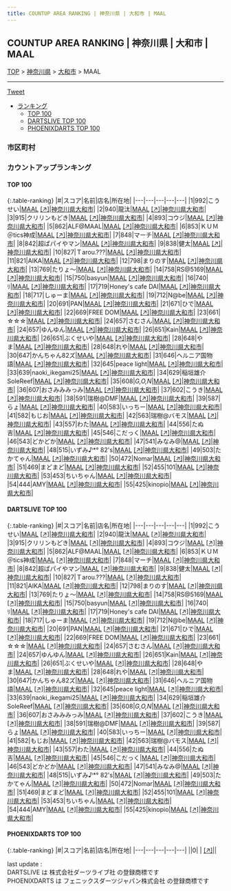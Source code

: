 ```yaml
---
title: COUNTUP AREA RANKING | 神奈川県 | 大和市 | MAAL
---
```

## COUNTUP AREA RANKING | 神奈川県 | 大和市 | MAAL

[TOP](/darts/rank/) > [神奈川県](/darts/rank/神奈川県/) > [大和市](/darts/rank/神奈川県/大和市/) > MAAL

___

<a href="https://twitter.com/share?ref_src=twsrc%5Etfw" data-text="COUNTUP AREA RANKING | 神奈川県大和市MAAL" class="twitter-share-button" data-hashtags="DARTSLIVE,PHOENIXDARTS,darts,ダーツ" data-show-count="false">Tweet</a>

* [ランキング](#カウントアップランキング)
    * [TOP 100](#top-100)
    * [DARTSLIVE TOP 100](#dartslive-top-100)
    * [PHOENIXDARTS TOP 100](#phoenixdarts-top-100)

### 市区町村

<ul>

</ul>

### カウントアップランキング

#### TOP 100



{:.table-ranking}
|#|スコア|名前|店名|所在地|
|---|---|---|---|---|
|1|992|<span class="rank-name-dl">こうせい</span>|<a href="/darts/rank/shops/2159ba90117ce2800d9b047a20a7ba1e.html">MAAL</a> <a href="https://search.dartslive.com/jp/shop/2159ba90117ce2800d9b047a20a7ba1e">[↗]</a>|<a href="/darts/rank/神奈川県/大和市">神奈川県大和市</a>|
|2|940|<span class="rank-name-dl">龍汰</span>|<a href="/darts/rank/shops/2159ba90117ce2800d9b047a20a7ba1e.html">MAAL</a> <a href="https://search.dartslive.com/jp/shop/2159ba90117ce2800d9b047a20a7ba1e">[↗]</a>|<a href="/darts/rank/神奈川県/大和市">神奈川県大和市</a>|
|3|915|<span class="rank-name-dl">クリリンもどき</span>|<a href="/darts/rank/shops/2159ba90117ce2800d9b047a20a7ba1e.html">MAAL</a> <a href="https://search.dartslive.com/jp/shop/2159ba90117ce2800d9b047a20a7ba1e">[↗]</a>|<a href="/darts/rank/神奈川県/大和市">神奈川県大和市</a>|
|4|893|<span class="rank-name-dl">コウジ</span>|<a href="/darts/rank/shops/2159ba90117ce2800d9b047a20a7ba1e.html">MAAL</a> <a href="https://search.dartslive.com/jp/shop/2159ba90117ce2800d9b047a20a7ba1e">[↗]</a>|<a href="/darts/rank/神奈川県/大和市">神奈川県大和市</a>|
|5|862|<span class="rank-name-dl">ALF@MAAL</span>|<a href="/darts/rank/shops/2159ba90117ce2800d9b047a20a7ba1e.html">MAAL</a> <a href="https://search.dartslive.com/jp/shop/2159ba90117ce2800d9b047a20a7ba1e">[↗]</a>|<a href="/darts/rank/神奈川県/大和市">神奈川県大和市</a>|
|6|853|<span class="rank-name-dl">ＫＵＭ＠tics神成</span>|<a href="/darts/rank/shops/2159ba90117ce2800d9b047a20a7ba1e.html">MAAL</a> <a href="https://search.dartslive.com/jp/shop/2159ba90117ce2800d9b047a20a7ba1e">[↗]</a>|<a href="/darts/rank/神奈川県/大和市">神奈川県大和市</a>|
|7|848|<span class="rank-name-dl">マーチ</span>|<a href="/darts/rank/shops/2159ba90117ce2800d9b047a20a7ba1e.html">MAAL</a> <a href="https://search.dartslive.com/jp/shop/2159ba90117ce2800d9b047a20a7ba1e">[↗]</a>|<a href="/darts/rank/神奈川県/大和市">神奈川県大和市</a>|
|8|842|<span class="rank-name-dl">超ぱパイやマン</span>|<a href="/darts/rank/shops/2159ba90117ce2800d9b047a20a7ba1e.html">MAAL</a> <a href="https://search.dartslive.com/jp/shop/2159ba90117ce2800d9b047a20a7ba1e">[↗]</a>|<a href="/darts/rank/神奈川県/大和市">神奈川県大和市</a>|
|9|838|<span class="rank-name-dl">健太</span>|<a href="/darts/rank/shops/2159ba90117ce2800d9b047a20a7ba1e.html">MAAL</a> <a href="https://search.dartslive.com/jp/shop/2159ba90117ce2800d9b047a20a7ba1e">[↗]</a>|<a href="/darts/rank/神奈川県/大和市">神奈川県大和市</a>|
|10|827|<span class="rank-name-dl">Ｔarou.???</span>|<a href="/darts/rank/shops/2159ba90117ce2800d9b047a20a7ba1e.html">MAAL</a> <a href="https://search.dartslive.com/jp/shop/2159ba90117ce2800d9b047a20a7ba1e">[↗]</a>|<a href="/darts/rank/神奈川県/大和市">神奈川県大和市</a>|
|11|821|<span class="rank-name-dl">AIKA</span>|<a href="/darts/rank/shops/2159ba90117ce2800d9b047a20a7ba1e.html">MAAL</a> <a href="https://search.dartslive.com/jp/shop/2159ba90117ce2800d9b047a20a7ba1e">[↗]</a>|<a href="/darts/rank/神奈川県/大和市">神奈川県大和市</a>|
|12|798|<span class="rank-name-dl">まりのす</span>|<a href="/darts/rank/shops/2159ba90117ce2800d9b047a20a7ba1e.html">MAAL</a> <a href="https://search.dartslive.com/jp/shop/2159ba90117ce2800d9b047a20a7ba1e">[↗]</a>|<a href="/darts/rank/神奈川県/大和市">神奈川県大和市</a>|
|13|769|<span class="rank-name-dl">たりょ～</span>|<a href="/darts/rank/shops/2159ba90117ce2800d9b047a20a7ba1e.html">MAAL</a> <a href="https://search.dartslive.com/jp/shop/2159ba90117ce2800d9b047a20a7ba1e">[↗]</a>|<a href="/darts/rank/神奈川県/大和市">神奈川県大和市</a>|
|14|758|<span class="rank-name-dl">RS@5169</span>|<a href="/darts/rank/shops/2159ba90117ce2800d9b047a20a7ba1e.html">MAAL</a> <a href="https://search.dartslive.com/jp/shop/2159ba90117ce2800d9b047a20a7ba1e">[↗]</a>|<a href="/darts/rank/神奈川県/大和市">神奈川県大和市</a>|
|15|750|<span class="rank-name-dl">basyun</span>|<a href="/darts/rank/shops/2159ba90117ce2800d9b047a20a7ba1e.html">MAAL</a> <a href="https://search.dartslive.com/jp/shop/2159ba90117ce2800d9b047a20a7ba1e">[↗]</a>|<a href="/darts/rank/神奈川県/大和市">神奈川県大和市</a>|
|16|740|<span class="rank-name-dl">ﾘ</span>|<a href="/darts/rank/shops/2159ba90117ce2800d9b047a20a7ba1e.html">MAAL</a> <a href="https://search.dartslive.com/jp/shop/2159ba90117ce2800d9b047a20a7ba1e">[↗]</a>|<a href="/darts/rank/神奈川県/大和市">神奈川県大和市</a>|
|17|719|<span class="rank-name-dl">Honey&#x27;s cafe DAI</span>|<a href="/darts/rank/shops/2159ba90117ce2800d9b047a20a7ba1e.html">MAAL</a> <a href="https://search.dartslive.com/jp/shop/2159ba90117ce2800d9b047a20a7ba1e">[↗]</a>|<a href="/darts/rank/神奈川県/大和市">神奈川県大和市</a>|
|18|717|<span class="rank-name-dl">しゅーま</span>|<a href="/darts/rank/shops/2159ba90117ce2800d9b047a20a7ba1e.html">MAAL</a> <a href="https://search.dartslive.com/jp/shop/2159ba90117ce2800d9b047a20a7ba1e">[↗]</a>|<a href="/darts/rank/神奈川県/大和市">神奈川県大和市</a>|
|19|712|<span class="rank-name-dl">N@be</span>|<a href="/darts/rank/shops/2159ba90117ce2800d9b047a20a7ba1e.html">MAAL</a> <a href="https://search.dartslive.com/jp/shop/2159ba90117ce2800d9b047a20a7ba1e">[↗]</a>|<a href="/darts/rank/神奈川県/大和市">神奈川県大和市</a>|
|20|691|<span class="rank-name-dl">PAN</span>|<a href="/darts/rank/shops/2159ba90117ce2800d9b047a20a7ba1e.html">MAAL</a> <a href="https://search.dartslive.com/jp/shop/2159ba90117ce2800d9b047a20a7ba1e">[↗]</a>|<a href="/darts/rank/神奈川県/大和市">神奈川県大和市</a>|
|21|671|<span class="rank-name-dl">ひで</span>|<a href="/darts/rank/shops/2159ba90117ce2800d9b047a20a7ba1e.html">MAAL</a> <a href="https://search.dartslive.com/jp/shop/2159ba90117ce2800d9b047a20a7ba1e">[↗]</a>|<a href="/darts/rank/神奈川県/大和市">神奈川県大和市</a>|
|22|669|<span class="rank-name-dl">FREE DOM</span>|<a href="/darts/rank/shops/2159ba90117ce2800d9b047a20a7ba1e.html">MAAL</a> <a href="https://search.dartslive.com/jp/shop/2159ba90117ce2800d9b047a20a7ba1e">[↗]</a>|<a href="/darts/rank/神奈川県/大和市">神奈川県大和市</a>|
|23|661|<span class="rank-name-dl">☆☆☆</span>|<a href="/darts/rank/shops/2159ba90117ce2800d9b047a20a7ba1e.html">MAAL</a> <a href="https://search.dartslive.com/jp/shop/2159ba90117ce2800d9b047a20a7ba1e">[↗]</a>|<a href="/darts/rank/神奈川県/大和市">神奈川県大和市</a>|
|24|657|<span class="rank-name-dl">さむさん</span>|<a href="/darts/rank/shops/2159ba90117ce2800d9b047a20a7ba1e.html">MAAL</a> <a href="https://search.dartslive.com/jp/shop/2159ba90117ce2800d9b047a20a7ba1e">[↗]</a>|<a href="/darts/rank/神奈川県/大和市">神奈川県大和市</a>|
|24|657|<span class="rank-name-dl">ゆんゆん</span>|<a href="/darts/rank/shops/2159ba90117ce2800d9b047a20a7ba1e.html">MAAL</a> <a href="https://search.dartslive.com/jp/shop/2159ba90117ce2800d9b047a20a7ba1e">[↗]</a>|<a href="/darts/rank/神奈川県/大和市">神奈川県大和市</a>|
|26|651|<span class="rank-name-dl">Kain</span>|<a href="/darts/rank/shops/2159ba90117ce2800d9b047a20a7ba1e.html">MAAL</a> <a href="https://search.dartslive.com/jp/shop/2159ba90117ce2800d9b047a20a7ba1e">[↗]</a>|<a href="/darts/rank/神奈川県/大和市">神奈川県大和市</a>|
|26|651|<span class="rank-name-dl">ぶくせいや</span>|<a href="/darts/rank/shops/2159ba90117ce2800d9b047a20a7ba1e.html">MAAL</a> <a href="https://search.dartslive.com/jp/shop/2159ba90117ce2800d9b047a20a7ba1e">[↗]</a>|<a href="/darts/rank/神奈川県/大和市">神奈川県大和市</a>|
|28|648|<span class="rank-name-dl">やま</span>|<a href="/darts/rank/shops/2159ba90117ce2800d9b047a20a7ba1e.html">MAAL</a> <a href="https://search.dartslive.com/jp/shop/2159ba90117ce2800d9b047a20a7ba1e">[↗]</a>|<a href="/darts/rank/神奈川県/大和市">神奈川県大和市</a>|
|28|648|<span class="rank-name-dl">れや</span>|<a href="/darts/rank/shops/2159ba90117ce2800d9b047a20a7ba1e.html">MAAL</a> <a href="https://search.dartslive.com/jp/shop/2159ba90117ce2800d9b047a20a7ba1e">[↗]</a>|<a href="/darts/rank/神奈川県/大和市">神奈川県大和市</a>|
|30|647|<span class="rank-name-dl">かんちゃん82ズ</span>|<a href="/darts/rank/shops/2159ba90117ce2800d9b047a20a7ba1e.html">MAAL</a> <a href="https://search.dartslive.com/jp/shop/2159ba90117ce2800d9b047a20a7ba1e">[↗]</a>|<a href="/darts/rank/神奈川県/大和市">神奈川県大和市</a>|
|31|646|<span class="rank-name-dl">ヘルニア国物語</span>|<a href="/darts/rank/shops/2159ba90117ce2800d9b047a20a7ba1e.html">MAAL</a> <a href="https://search.dartslive.com/jp/shop/2159ba90117ce2800d9b047a20a7ba1e">[↗]</a>|<a href="/darts/rank/神奈川県/大和市">神奈川県大和市</a>|
|32|645|<span class="rank-name-dl">peace light</span>|<a href="/darts/rank/shops/2159ba90117ce2800d9b047a20a7ba1e.html">MAAL</a> <a href="https://search.dartslive.com/jp/shop/2159ba90117ce2800d9b047a20a7ba1e">[↗]</a>|<a href="/darts/rank/神奈川県/大和市">神奈川県大和市</a>|
|33|639|<span class="rank-name-dl">naoki_ikegami25</span>|<a href="/darts/rank/shops/2159ba90117ce2800d9b047a20a7ba1e.html">MAAL</a> <a href="https://search.dartslive.com/jp/shop/2159ba90117ce2800d9b047a20a7ba1e">[↗]</a>|<a href="/darts/rank/神奈川県/大和市">神奈川県大和市</a>|
|34|629|<span class="rank-name-dl">稲垣雄介SoleReef</span>|<a href="/darts/rank/shops/2159ba90117ce2800d9b047a20a7ba1e.html">MAAL</a> <a href="https://search.dartslive.com/jp/shop/2159ba90117ce2800d9b047a20a7ba1e">[↗]</a>|<a href="/darts/rank/神奈川県/大和市">神奈川県大和市</a>|
|35|608|<span class="rank-name-dl">*G,O,N*</span>|<a href="/darts/rank/shops/2159ba90117ce2800d9b047a20a7ba1e.html">MAAL</a> <a href="https://search.dartslive.com/jp/shop/2159ba90117ce2800d9b047a20a7ba1e">[↗]</a>|<a href="/darts/rank/神奈川県/大和市">神奈川県大和市</a>|
|36|607|<span class="rank-name-dl">おさみみみっみ</span>|<a href="/darts/rank/shops/2159ba90117ce2800d9b047a20a7ba1e.html">MAAL</a> <a href="https://search.dartslive.com/jp/shop/2159ba90117ce2800d9b047a20a7ba1e">[↗]</a>|<a href="/darts/rank/神奈川県/大和市">神奈川県大和市</a>|
|37|602|<span class="rank-name-dl">こうき</span>|<a href="/darts/rank/shops/2159ba90117ce2800d9b047a20a7ba1e.html">MAAL</a> <a href="https://search.dartslive.com/jp/shop/2159ba90117ce2800d9b047a20a7ba1e">[↗]</a>|<a href="/darts/rank/神奈川県/大和市">神奈川県大和市</a>|
|38|591|<span class="rank-name-dl">瑞樹@DMF</span>|<a href="/darts/rank/shops/2159ba90117ce2800d9b047a20a7ba1e.html">MAAL</a> <a href="https://search.dartslive.com/jp/shop/2159ba90117ce2800d9b047a20a7ba1e">[↗]</a>|<a href="/darts/rank/神奈川県/大和市">神奈川県大和市</a>|
|39|587|<span class="rank-name-dl">らょ</span>|<a href="/darts/rank/shops/2159ba90117ce2800d9b047a20a7ba1e.html">MAAL</a> <a href="https://search.dartslive.com/jp/shop/2159ba90117ce2800d9b047a20a7ba1e">[↗]</a>|<a href="/darts/rank/神奈川県/大和市">神奈川県大和市</a>|
|40|583|<span class="rank-name-dl">いっちー</span>|<a href="/darts/rank/shops/2159ba90117ce2800d9b047a20a7ba1e.html">MAAL</a> <a href="https://search.dartslive.com/jp/shop/2159ba90117ce2800d9b047a20a7ba1e">[↗]</a>|<a href="/darts/rank/神奈川県/大和市">神奈川県大和市</a>|
|41|582|<span class="rank-name-dl">もじお</span>|<a href="/darts/rank/shops/2159ba90117ce2800d9b047a20a7ba1e.html">MAAL</a> <a href="https://search.dartslive.com/jp/shop/2159ba90117ce2800d9b047a20a7ba1e">[↗]</a>|<a href="/darts/rank/神奈川県/大和市">神奈川県大和市</a>|
|42|563|<span class="rank-name-dl">瑞樹@バモス</span>|<a href="/darts/rank/shops/2159ba90117ce2800d9b047a20a7ba1e.html">MAAL</a> <a href="https://search.dartslive.com/jp/shop/2159ba90117ce2800d9b047a20a7ba1e">[↗]</a>|<a href="/darts/rank/神奈川県/大和市">神奈川県大和市</a>|
|43|557|<span class="rank-name-dl">わた</span>|<a href="/darts/rank/shops/2159ba90117ce2800d9b047a20a7ba1e.html">MAAL</a> <a href="https://search.dartslive.com/jp/shop/2159ba90117ce2800d9b047a20a7ba1e">[↗]</a>|<a href="/darts/rank/神奈川県/大和市">神奈川県大和市</a>|
|44|556|<span class="rank-name-dl">たぬ吉</span>|<a href="/darts/rank/shops/2159ba90117ce2800d9b047a20a7ba1e.html">MAAL</a> <a href="https://search.dartslive.com/jp/shop/2159ba90117ce2800d9b047a20a7ba1e">[↗]</a>|<a href="/darts/rank/神奈川県/大和市">神奈川県大和市</a>|
|45|546|<span class="rank-name-dl">こだっく</span>|<a href="/darts/rank/shops/2159ba90117ce2800d9b047a20a7ba1e.html">MAAL</a> <a href="https://search.dartslive.com/jp/shop/2159ba90117ce2800d9b047a20a7ba1e">[↗]</a>|<a href="/darts/rank/神奈川県/大和市">神奈川県大和市</a>|
|46|543|<span class="rank-name-dl">どかどか</span>|<a href="/darts/rank/shops/2159ba90117ce2800d9b047a20a7ba1e.html">MAAL</a> <a href="https://search.dartslive.com/jp/shop/2159ba90117ce2800d9b047a20a7ba1e">[↗]</a>|<a href="/darts/rank/神奈川県/大和市">神奈川県大和市</a>|
|47|541|<span class="rank-name-dl">みなみ@</span>|<a href="/darts/rank/shops/2159ba90117ce2800d9b047a20a7ba1e.html">MAAL</a> <a href="https://search.dartslive.com/jp/shop/2159ba90117ce2800d9b047a20a7ba1e">[↗]</a>|<a href="/darts/rank/神奈川県/大和市">神奈川県大和市</a>|
|48|515|<span class="rank-name-dl">いずみ♪*° 82&#x27;s</span>|<a href="/darts/rank/shops/2159ba90117ce2800d9b047a20a7ba1e.html">MAAL</a> <a href="https://search.dartslive.com/jp/shop/2159ba90117ce2800d9b047a20a7ba1e">[↗]</a>|<a href="/darts/rank/神奈川県/大和市">神奈川県大和市</a>|
|49|503|<span class="rank-name-dl">たかてゃん</span>|<a href="/darts/rank/shops/2159ba90117ce2800d9b047a20a7ba1e.html">MAAL</a> <a href="https://search.dartslive.com/jp/shop/2159ba90117ce2800d9b047a20a7ba1e">[↗]</a>|<a href="/darts/rank/神奈川県/大和市">神奈川県大和市</a>|
|50|472|<span class="rank-name-dl">Nomar</span>|<a href="/darts/rank/shops/2159ba90117ce2800d9b047a20a7ba1e.html">MAAL</a> <a href="https://search.dartslive.com/jp/shop/2159ba90117ce2800d9b047a20a7ba1e">[↗]</a>|<a href="/darts/rank/神奈川県/大和市">神奈川県大和市</a>|
|51|469|<span class="rank-name-dl">まどまど</span>|<a href="/darts/rank/shops/2159ba90117ce2800d9b047a20a7ba1e.html">MAAL</a> <a href="https://search.dartslive.com/jp/shop/2159ba90117ce2800d9b047a20a7ba1e">[↗]</a>|<a href="/darts/rank/神奈川県/大和市">神奈川県大和市</a>|
|52|455|<span class="rank-name-dl">101</span>|<a href="/darts/rank/shops/2159ba90117ce2800d9b047a20a7ba1e.html">MAAL</a> <a href="https://search.dartslive.com/jp/shop/2159ba90117ce2800d9b047a20a7ba1e">[↗]</a>|<a href="/darts/rank/神奈川県/大和市">神奈川県大和市</a>|
|53|453|<span class="rank-name-dl">ちいちゃん</span>|<a href="/darts/rank/shops/2159ba90117ce2800d9b047a20a7ba1e.html">MAAL</a> <a href="https://search.dartslive.com/jp/shop/2159ba90117ce2800d9b047a20a7ba1e">[↗]</a>|<a href="/darts/rank/神奈川県/大和市">神奈川県大和市</a>|
|54|444|<span class="rank-name-dl">AMY</span>|<a href="/darts/rank/shops/2159ba90117ce2800d9b047a20a7ba1e.html">MAAL</a> <a href="https://search.dartslive.com/jp/shop/2159ba90117ce2800d9b047a20a7ba1e">[↗]</a>|<a href="/darts/rank/神奈川県/大和市">神奈川県大和市</a>|
|55|425|<span class="rank-name-dl">kinopio</span>|<a href="/darts/rank/shops/2159ba90117ce2800d9b047a20a7ba1e.html">MAAL</a> <a href="https://search.dartslive.com/jp/shop/2159ba90117ce2800d9b047a20a7ba1e">[↗]</a>|<a href="/darts/rank/神奈川県/大和市">神奈川県大和市</a>|


#### DARTSLIVE TOP 100



{:.table-ranking}
|#|スコア|名前|店名|所在地|
|---|---|---|---|---|
|1|992|<span class="rank-name-dl">こうせい</span>|<a href="/darts/rank/shops/2159ba90117ce2800d9b047a20a7ba1e.html">MAAL</a> <a href="https://search.dartslive.com/jp/shop/2159ba90117ce2800d9b047a20a7ba1e">[↗]</a>|<a href="/darts/rank/神奈川県/大和市">神奈川県大和市</a>|
|2|940|<span class="rank-name-dl">龍汰</span>|<a href="/darts/rank/shops/2159ba90117ce2800d9b047a20a7ba1e.html">MAAL</a> <a href="https://search.dartslive.com/jp/shop/2159ba90117ce2800d9b047a20a7ba1e">[↗]</a>|<a href="/darts/rank/神奈川県/大和市">神奈川県大和市</a>|
|3|915|<span class="rank-name-dl">クリリンもどき</span>|<a href="/darts/rank/shops/2159ba90117ce2800d9b047a20a7ba1e.html">MAAL</a> <a href="https://search.dartslive.com/jp/shop/2159ba90117ce2800d9b047a20a7ba1e">[↗]</a>|<a href="/darts/rank/神奈川県/大和市">神奈川県大和市</a>|
|4|893|<span class="rank-name-dl">コウジ</span>|<a href="/darts/rank/shops/2159ba90117ce2800d9b047a20a7ba1e.html">MAAL</a> <a href="https://search.dartslive.com/jp/shop/2159ba90117ce2800d9b047a20a7ba1e">[↗]</a>|<a href="/darts/rank/神奈川県/大和市">神奈川県大和市</a>|
|5|862|<span class="rank-name-dl">ALF@MAAL</span>|<a href="/darts/rank/shops/2159ba90117ce2800d9b047a20a7ba1e.html">MAAL</a> <a href="https://search.dartslive.com/jp/shop/2159ba90117ce2800d9b047a20a7ba1e">[↗]</a>|<a href="/darts/rank/神奈川県/大和市">神奈川県大和市</a>|
|6|853|<span class="rank-name-dl">ＫＵＭ＠tics神成</span>|<a href="/darts/rank/shops/2159ba90117ce2800d9b047a20a7ba1e.html">MAAL</a> <a href="https://search.dartslive.com/jp/shop/2159ba90117ce2800d9b047a20a7ba1e">[↗]</a>|<a href="/darts/rank/神奈川県/大和市">神奈川県大和市</a>|
|7|848|<span class="rank-name-dl">マーチ</span>|<a href="/darts/rank/shops/2159ba90117ce2800d9b047a20a7ba1e.html">MAAL</a> <a href="https://search.dartslive.com/jp/shop/2159ba90117ce2800d9b047a20a7ba1e">[↗]</a>|<a href="/darts/rank/神奈川県/大和市">神奈川県大和市</a>|
|8|842|<span class="rank-name-dl">超ぱパイやマン</span>|<a href="/darts/rank/shops/2159ba90117ce2800d9b047a20a7ba1e.html">MAAL</a> <a href="https://search.dartslive.com/jp/shop/2159ba90117ce2800d9b047a20a7ba1e">[↗]</a>|<a href="/darts/rank/神奈川県/大和市">神奈川県大和市</a>|
|9|838|<span class="rank-name-dl">健太</span>|<a href="/darts/rank/shops/2159ba90117ce2800d9b047a20a7ba1e.html">MAAL</a> <a href="https://search.dartslive.com/jp/shop/2159ba90117ce2800d9b047a20a7ba1e">[↗]</a>|<a href="/darts/rank/神奈川県/大和市">神奈川県大和市</a>|
|10|827|<span class="rank-name-dl">Ｔarou.???</span>|<a href="/darts/rank/shops/2159ba90117ce2800d9b047a20a7ba1e.html">MAAL</a> <a href="https://search.dartslive.com/jp/shop/2159ba90117ce2800d9b047a20a7ba1e">[↗]</a>|<a href="/darts/rank/神奈川県/大和市">神奈川県大和市</a>|
|11|821|<span class="rank-name-dl">AIKA</span>|<a href="/darts/rank/shops/2159ba90117ce2800d9b047a20a7ba1e.html">MAAL</a> <a href="https://search.dartslive.com/jp/shop/2159ba90117ce2800d9b047a20a7ba1e">[↗]</a>|<a href="/darts/rank/神奈川県/大和市">神奈川県大和市</a>|
|12|798|<span class="rank-name-dl">まりのす</span>|<a href="/darts/rank/shops/2159ba90117ce2800d9b047a20a7ba1e.html">MAAL</a> <a href="https://search.dartslive.com/jp/shop/2159ba90117ce2800d9b047a20a7ba1e">[↗]</a>|<a href="/darts/rank/神奈川県/大和市">神奈川県大和市</a>|
|13|769|<span class="rank-name-dl">たりょ～</span>|<a href="/darts/rank/shops/2159ba90117ce2800d9b047a20a7ba1e.html">MAAL</a> <a href="https://search.dartslive.com/jp/shop/2159ba90117ce2800d9b047a20a7ba1e">[↗]</a>|<a href="/darts/rank/神奈川県/大和市">神奈川県大和市</a>|
|14|758|<span class="rank-name-dl">RS@5169</span>|<a href="/darts/rank/shops/2159ba90117ce2800d9b047a20a7ba1e.html">MAAL</a> <a href="https://search.dartslive.com/jp/shop/2159ba90117ce2800d9b047a20a7ba1e">[↗]</a>|<a href="/darts/rank/神奈川県/大和市">神奈川県大和市</a>|
|15|750|<span class="rank-name-dl">basyun</span>|<a href="/darts/rank/shops/2159ba90117ce2800d9b047a20a7ba1e.html">MAAL</a> <a href="https://search.dartslive.com/jp/shop/2159ba90117ce2800d9b047a20a7ba1e">[↗]</a>|<a href="/darts/rank/神奈川県/大和市">神奈川県大和市</a>|
|16|740|<span class="rank-name-dl">ﾘ</span>|<a href="/darts/rank/shops/2159ba90117ce2800d9b047a20a7ba1e.html">MAAL</a> <a href="https://search.dartslive.com/jp/shop/2159ba90117ce2800d9b047a20a7ba1e">[↗]</a>|<a href="/darts/rank/神奈川県/大和市">神奈川県大和市</a>|
|17|719|<span class="rank-name-dl">Honey&#x27;s cafe DAI</span>|<a href="/darts/rank/shops/2159ba90117ce2800d9b047a20a7ba1e.html">MAAL</a> <a href="https://search.dartslive.com/jp/shop/2159ba90117ce2800d9b047a20a7ba1e">[↗]</a>|<a href="/darts/rank/神奈川県/大和市">神奈川県大和市</a>|
|18|717|<span class="rank-name-dl">しゅーま</span>|<a href="/darts/rank/shops/2159ba90117ce2800d9b047a20a7ba1e.html">MAAL</a> <a href="https://search.dartslive.com/jp/shop/2159ba90117ce2800d9b047a20a7ba1e">[↗]</a>|<a href="/darts/rank/神奈川県/大和市">神奈川県大和市</a>|
|19|712|<span class="rank-name-dl">N@be</span>|<a href="/darts/rank/shops/2159ba90117ce2800d9b047a20a7ba1e.html">MAAL</a> <a href="https://search.dartslive.com/jp/shop/2159ba90117ce2800d9b047a20a7ba1e">[↗]</a>|<a href="/darts/rank/神奈川県/大和市">神奈川県大和市</a>|
|20|691|<span class="rank-name-dl">PAN</span>|<a href="/darts/rank/shops/2159ba90117ce2800d9b047a20a7ba1e.html">MAAL</a> <a href="https://search.dartslive.com/jp/shop/2159ba90117ce2800d9b047a20a7ba1e">[↗]</a>|<a href="/darts/rank/神奈川県/大和市">神奈川県大和市</a>|
|21|671|<span class="rank-name-dl">ひで</span>|<a href="/darts/rank/shops/2159ba90117ce2800d9b047a20a7ba1e.html">MAAL</a> <a href="https://search.dartslive.com/jp/shop/2159ba90117ce2800d9b047a20a7ba1e">[↗]</a>|<a href="/darts/rank/神奈川県/大和市">神奈川県大和市</a>|
|22|669|<span class="rank-name-dl">FREE DOM</span>|<a href="/darts/rank/shops/2159ba90117ce2800d9b047a20a7ba1e.html">MAAL</a> <a href="https://search.dartslive.com/jp/shop/2159ba90117ce2800d9b047a20a7ba1e">[↗]</a>|<a href="/darts/rank/神奈川県/大和市">神奈川県大和市</a>|
|23|661|<span class="rank-name-dl">☆☆☆</span>|<a href="/darts/rank/shops/2159ba90117ce2800d9b047a20a7ba1e.html">MAAL</a> <a href="https://search.dartslive.com/jp/shop/2159ba90117ce2800d9b047a20a7ba1e">[↗]</a>|<a href="/darts/rank/神奈川県/大和市">神奈川県大和市</a>|
|24|657|<span class="rank-name-dl">さむさん</span>|<a href="/darts/rank/shops/2159ba90117ce2800d9b047a20a7ba1e.html">MAAL</a> <a href="https://search.dartslive.com/jp/shop/2159ba90117ce2800d9b047a20a7ba1e">[↗]</a>|<a href="/darts/rank/神奈川県/大和市">神奈川県大和市</a>|
|24|657|<span class="rank-name-dl">ゆんゆん</span>|<a href="/darts/rank/shops/2159ba90117ce2800d9b047a20a7ba1e.html">MAAL</a> <a href="https://search.dartslive.com/jp/shop/2159ba90117ce2800d9b047a20a7ba1e">[↗]</a>|<a href="/darts/rank/神奈川県/大和市">神奈川県大和市</a>|
|26|651|<span class="rank-name-dl">Kain</span>|<a href="/darts/rank/shops/2159ba90117ce2800d9b047a20a7ba1e.html">MAAL</a> <a href="https://search.dartslive.com/jp/shop/2159ba90117ce2800d9b047a20a7ba1e">[↗]</a>|<a href="/darts/rank/神奈川県/大和市">神奈川県大和市</a>|
|26|651|<span class="rank-name-dl">ぶくせいや</span>|<a href="/darts/rank/shops/2159ba90117ce2800d9b047a20a7ba1e.html">MAAL</a> <a href="https://search.dartslive.com/jp/shop/2159ba90117ce2800d9b047a20a7ba1e">[↗]</a>|<a href="/darts/rank/神奈川県/大和市">神奈川県大和市</a>|
|28|648|<span class="rank-name-dl">やま</span>|<a href="/darts/rank/shops/2159ba90117ce2800d9b047a20a7ba1e.html">MAAL</a> <a href="https://search.dartslive.com/jp/shop/2159ba90117ce2800d9b047a20a7ba1e">[↗]</a>|<a href="/darts/rank/神奈川県/大和市">神奈川県大和市</a>|
|28|648|<span class="rank-name-dl">れや</span>|<a href="/darts/rank/shops/2159ba90117ce2800d9b047a20a7ba1e.html">MAAL</a> <a href="https://search.dartslive.com/jp/shop/2159ba90117ce2800d9b047a20a7ba1e">[↗]</a>|<a href="/darts/rank/神奈川県/大和市">神奈川県大和市</a>|
|30|647|<span class="rank-name-dl">かんちゃん82ズ</span>|<a href="/darts/rank/shops/2159ba90117ce2800d9b047a20a7ba1e.html">MAAL</a> <a href="https://search.dartslive.com/jp/shop/2159ba90117ce2800d9b047a20a7ba1e">[↗]</a>|<a href="/darts/rank/神奈川県/大和市">神奈川県大和市</a>|
|31|646|<span class="rank-name-dl">ヘルニア国物語</span>|<a href="/darts/rank/shops/2159ba90117ce2800d9b047a20a7ba1e.html">MAAL</a> <a href="https://search.dartslive.com/jp/shop/2159ba90117ce2800d9b047a20a7ba1e">[↗]</a>|<a href="/darts/rank/神奈川県/大和市">神奈川県大和市</a>|
|32|645|<span class="rank-name-dl">peace light</span>|<a href="/darts/rank/shops/2159ba90117ce2800d9b047a20a7ba1e.html">MAAL</a> <a href="https://search.dartslive.com/jp/shop/2159ba90117ce2800d9b047a20a7ba1e">[↗]</a>|<a href="/darts/rank/神奈川県/大和市">神奈川県大和市</a>|
|33|639|<span class="rank-name-dl">naoki_ikegami25</span>|<a href="/darts/rank/shops/2159ba90117ce2800d9b047a20a7ba1e.html">MAAL</a> <a href="https://search.dartslive.com/jp/shop/2159ba90117ce2800d9b047a20a7ba1e">[↗]</a>|<a href="/darts/rank/神奈川県/大和市">神奈川県大和市</a>|
|34|629|<span class="rank-name-dl">稲垣雄介SoleReef</span>|<a href="/darts/rank/shops/2159ba90117ce2800d9b047a20a7ba1e.html">MAAL</a> <a href="https://search.dartslive.com/jp/shop/2159ba90117ce2800d9b047a20a7ba1e">[↗]</a>|<a href="/darts/rank/神奈川県/大和市">神奈川県大和市</a>|
|35|608|<span class="rank-name-dl">*G,O,N*</span>|<a href="/darts/rank/shops/2159ba90117ce2800d9b047a20a7ba1e.html">MAAL</a> <a href="https://search.dartslive.com/jp/shop/2159ba90117ce2800d9b047a20a7ba1e">[↗]</a>|<a href="/darts/rank/神奈川県/大和市">神奈川県大和市</a>|
|36|607|<span class="rank-name-dl">おさみみみっみ</span>|<a href="/darts/rank/shops/2159ba90117ce2800d9b047a20a7ba1e.html">MAAL</a> <a href="https://search.dartslive.com/jp/shop/2159ba90117ce2800d9b047a20a7ba1e">[↗]</a>|<a href="/darts/rank/神奈川県/大和市">神奈川県大和市</a>|
|37|602|<span class="rank-name-dl">こうき</span>|<a href="/darts/rank/shops/2159ba90117ce2800d9b047a20a7ba1e.html">MAAL</a> <a href="https://search.dartslive.com/jp/shop/2159ba90117ce2800d9b047a20a7ba1e">[↗]</a>|<a href="/darts/rank/神奈川県/大和市">神奈川県大和市</a>|
|38|591|<span class="rank-name-dl">瑞樹@DMF</span>|<a href="/darts/rank/shops/2159ba90117ce2800d9b047a20a7ba1e.html">MAAL</a> <a href="https://search.dartslive.com/jp/shop/2159ba90117ce2800d9b047a20a7ba1e">[↗]</a>|<a href="/darts/rank/神奈川県/大和市">神奈川県大和市</a>|
|39|587|<span class="rank-name-dl">らょ</span>|<a href="/darts/rank/shops/2159ba90117ce2800d9b047a20a7ba1e.html">MAAL</a> <a href="https://search.dartslive.com/jp/shop/2159ba90117ce2800d9b047a20a7ba1e">[↗]</a>|<a href="/darts/rank/神奈川県/大和市">神奈川県大和市</a>|
|40|583|<span class="rank-name-dl">いっちー</span>|<a href="/darts/rank/shops/2159ba90117ce2800d9b047a20a7ba1e.html">MAAL</a> <a href="https://search.dartslive.com/jp/shop/2159ba90117ce2800d9b047a20a7ba1e">[↗]</a>|<a href="/darts/rank/神奈川県/大和市">神奈川県大和市</a>|
|41|582|<span class="rank-name-dl">もじお</span>|<a href="/darts/rank/shops/2159ba90117ce2800d9b047a20a7ba1e.html">MAAL</a> <a href="https://search.dartslive.com/jp/shop/2159ba90117ce2800d9b047a20a7ba1e">[↗]</a>|<a href="/darts/rank/神奈川県/大和市">神奈川県大和市</a>|
|42|563|<span class="rank-name-dl">瑞樹@バモス</span>|<a href="/darts/rank/shops/2159ba90117ce2800d9b047a20a7ba1e.html">MAAL</a> <a href="https://search.dartslive.com/jp/shop/2159ba90117ce2800d9b047a20a7ba1e">[↗]</a>|<a href="/darts/rank/神奈川県/大和市">神奈川県大和市</a>|
|43|557|<span class="rank-name-dl">わた</span>|<a href="/darts/rank/shops/2159ba90117ce2800d9b047a20a7ba1e.html">MAAL</a> <a href="https://search.dartslive.com/jp/shop/2159ba90117ce2800d9b047a20a7ba1e">[↗]</a>|<a href="/darts/rank/神奈川県/大和市">神奈川県大和市</a>|
|44|556|<span class="rank-name-dl">たぬ吉</span>|<a href="/darts/rank/shops/2159ba90117ce2800d9b047a20a7ba1e.html">MAAL</a> <a href="https://search.dartslive.com/jp/shop/2159ba90117ce2800d9b047a20a7ba1e">[↗]</a>|<a href="/darts/rank/神奈川県/大和市">神奈川県大和市</a>|
|45|546|<span class="rank-name-dl">こだっく</span>|<a href="/darts/rank/shops/2159ba90117ce2800d9b047a20a7ba1e.html">MAAL</a> <a href="https://search.dartslive.com/jp/shop/2159ba90117ce2800d9b047a20a7ba1e">[↗]</a>|<a href="/darts/rank/神奈川県/大和市">神奈川県大和市</a>|
|46|543|<span class="rank-name-dl">どかどか</span>|<a href="/darts/rank/shops/2159ba90117ce2800d9b047a20a7ba1e.html">MAAL</a> <a href="https://search.dartslive.com/jp/shop/2159ba90117ce2800d9b047a20a7ba1e">[↗]</a>|<a href="/darts/rank/神奈川県/大和市">神奈川県大和市</a>|
|47|541|<span class="rank-name-dl">みなみ@</span>|<a href="/darts/rank/shops/2159ba90117ce2800d9b047a20a7ba1e.html">MAAL</a> <a href="https://search.dartslive.com/jp/shop/2159ba90117ce2800d9b047a20a7ba1e">[↗]</a>|<a href="/darts/rank/神奈川県/大和市">神奈川県大和市</a>|
|48|515|<span class="rank-name-dl">いずみ♪*° 82&#x27;s</span>|<a href="/darts/rank/shops/2159ba90117ce2800d9b047a20a7ba1e.html">MAAL</a> <a href="https://search.dartslive.com/jp/shop/2159ba90117ce2800d9b047a20a7ba1e">[↗]</a>|<a href="/darts/rank/神奈川県/大和市">神奈川県大和市</a>|
|49|503|<span class="rank-name-dl">たかてゃん</span>|<a href="/darts/rank/shops/2159ba90117ce2800d9b047a20a7ba1e.html">MAAL</a> <a href="https://search.dartslive.com/jp/shop/2159ba90117ce2800d9b047a20a7ba1e">[↗]</a>|<a href="/darts/rank/神奈川県/大和市">神奈川県大和市</a>|
|50|472|<span class="rank-name-dl">Nomar</span>|<a href="/darts/rank/shops/2159ba90117ce2800d9b047a20a7ba1e.html">MAAL</a> <a href="https://search.dartslive.com/jp/shop/2159ba90117ce2800d9b047a20a7ba1e">[↗]</a>|<a href="/darts/rank/神奈川県/大和市">神奈川県大和市</a>|
|51|469|<span class="rank-name-dl">まどまど</span>|<a href="/darts/rank/shops/2159ba90117ce2800d9b047a20a7ba1e.html">MAAL</a> <a href="https://search.dartslive.com/jp/shop/2159ba90117ce2800d9b047a20a7ba1e">[↗]</a>|<a href="/darts/rank/神奈川県/大和市">神奈川県大和市</a>|
|52|455|<span class="rank-name-dl">101</span>|<a href="/darts/rank/shops/2159ba90117ce2800d9b047a20a7ba1e.html">MAAL</a> <a href="https://search.dartslive.com/jp/shop/2159ba90117ce2800d9b047a20a7ba1e">[↗]</a>|<a href="/darts/rank/神奈川県/大和市">神奈川県大和市</a>|
|53|453|<span class="rank-name-dl">ちいちゃん</span>|<a href="/darts/rank/shops/2159ba90117ce2800d9b047a20a7ba1e.html">MAAL</a> <a href="https://search.dartslive.com/jp/shop/2159ba90117ce2800d9b047a20a7ba1e">[↗]</a>|<a href="/darts/rank/神奈川県/大和市">神奈川県大和市</a>|
|54|444|<span class="rank-name-dl">AMY</span>|<a href="/darts/rank/shops/2159ba90117ce2800d9b047a20a7ba1e.html">MAAL</a> <a href="https://search.dartslive.com/jp/shop/2159ba90117ce2800d9b047a20a7ba1e">[↗]</a>|<a href="/darts/rank/神奈川県/大和市">神奈川県大和市</a>|
|55|425|<span class="rank-name-dl">kinopio</span>|<a href="/darts/rank/shops/2159ba90117ce2800d9b047a20a7ba1e.html">MAAL</a> <a href="https://search.dartslive.com/jp/shop/2159ba90117ce2800d9b047a20a7ba1e">[↗]</a>|<a href="/darts/rank/神奈川県/大和市">神奈川県大和市</a>|


#### PHOENIXDARTS TOP 100



{:.table-ranking}
|#|スコア|名前|店名|所在地|
|---|---|---|---|---|
||0|<span class="rank-name-dl"> </span>|<a href="/darts/rank/shops/.html"></a> <a href="">[↗]</a>|<a href="/darts/rank//"></a>|


<div class="footer border-top border-gray-light mt-5 pt-3 text-right text-gray">
    last update : <span style="font-weight: italic" id="foot_last_modified"></span><br />
    DARTSLIVE は 株式会社ダーツライブ社 の登録商標です<br />
    PHOENIXDARTS は フェニックスダーツジャパン株式会社 の登録商標です<br />
</div>

<script src="https://cdnjs.cloudflare.com/ajax/libs/jquery.tablesorter/2.31.3/js/jquery.tablesorter.min.js" integrity="sha512-qzgd5cYSZcosqpzpn7zF2ZId8f/8CHmFKZ8j7mU4OUXTNRd5g+ZHBPsgKEwoqxCtdQvExE5LprwwPAgoicguNg==" crossorigin="anonymous" referrerpolicy="no-referrer"></script>
<link rel="stylesheet" href="https://cdnjs.cloudflare.com/ajax/libs/jquery.tablesorter/2.31.3/css/theme.default.min.css" integrity="sha512-wghhOJkjQX0Lh3NSWvNKeZ0ZpNn+SPVXX1Qyc9OCaogADktxrBiBdKGDoqVUOyhStvMBmJQ8ZdMHiR3wuEq8+w==" crossorigin="anonymous" referrerpolicy="no-referrer" />
<script>
$(function() {
    $(".table-ranking").tablesorter({sortList:[[0, 0]]});
    $("#foot_last_modified").text(formatDate(new Date(document.lastModified), 'yyyy-MM-dd HH:mm:ss'));
});
</script>

<script async src="https://platform.twitter.com/widgets.js" charset="utf-8"></script>